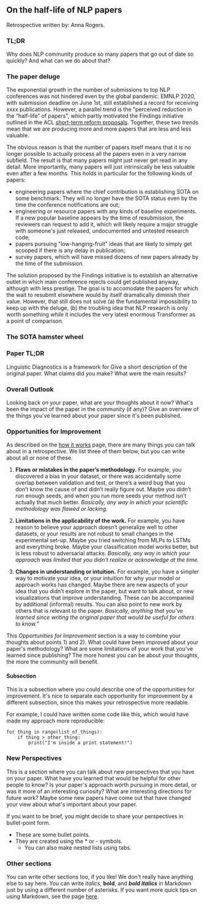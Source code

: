 ## On the half-life of NLP papers

Retrospective written by: Anna Rogers.

### TL;DR
Why does NLP community produce so many papers that go out of date so quickly? And what can we do about that?

### The paper deluge

The exponential growth in the number of submissions to top NLP conferences was not hindered even by the global pandemic: EMNLP 2020, with submission deadline on June 1st, still established a record for receiving xxxx publications. However, a parallel trend is the "perceived reduction in the “half-life” of papers", which partly motivated the Findings initiative outlined in the ACL [short-term reform proposals](https://www.aclweb.org/adminwiki/index.php?title=Short-Term_Reform_Proposals_for_ACL_Reviewing). Together, these two trends mean that we are producing more and more papers that are less and less valuable.

The obvious reason is that the number of papers itself means that it is no longer possible to actually process all the papers even in a very narrow subfield. The result is that many papers might just never get read in any detail. More importantly, many papers will just intrinsically be less valuable even after a few months. This holds in particular for the following kinds of papers:

* engineering papers where the chief contribution is establishing SOTA on some benchmark. They will no longer have the SOTA status even by the time the conference notifications are out;
* engineering or resource papers with any kinds of baseline experiments. If a new popular baseline appears by the time of resubmission, the reviewers can request to add it, which will likely require a major struggle with someone's just released, undocumented and untested research code;
* papers pursuing "low-hanging-fruit" ideas that are likely to simply get scooped if there is any delay in publication;
* survey papers, which will have missed dozens of new papers already by the time of the submission.

The solution proposed by the Findings initiative is to establish an alternative outlet in which main conference rejects could get published anyway, although with less prestige. The goal is to accomodate the papers for which the wait to resubmit elsewhere would by itself dramatically diminish their value. However, that still does not solve (a) the fundamental impossibility to keep up with the deluge, (b) the troubling idea that NLP research is only worth something *while* it includes the very latest enormous Transformer as a point of comparison.

### The SOTA hamster wheel

### Paper TL;DR

Linguistic Diagnostics is a framework for  Give a short description of the original paper. What claims did you make? What were the main results?


### Overall Outlook

Looking back on your paper, what are your thoughts about it now? What's been the impact of the paper in the community (if any)? Give an overview of the things you've learned about your paper since it's been published.


### Opportunities for Improvement

As described on the [how it works](https://ml-retrospectives.github.io/retrospectives/how/) page, there are many things you can talk about in a retrospective. We list three of them below, but you can write about all or none of these.


1. **Flaws or mistakes in the paper’s methodology.**
For example, you discovered a bias in your dataset, or there was accidentally some overlap between validation and test, or there’s a weird bug that you don’t know the cause of and didn’t really figure out. Maybe you didn’t run enough seeds, and when you run more seeds your method isn’t actually that much better. *Basically, any way in which your scientific methodology was flawed or lacking.*

2. **Limitations in the applicability of the work.**
For example, you have reason to believe your approach doesn’t generalize well to other datasets, or your results are not robust to small changes in the experimental set-up. Maybe you tried switching from MLPs to LSTMs and everything broke. Maybe your classification model works better, but is less robust to adversarial attacks. *Basically, any way in which your approach was limited that you didn’t realize or acknowledge at the time.*

3. **Changes in understanding or intuition.**
For example, you have a simpler way to motivate your idea, or your intuition for why your model or approach works has changed. Maybe there are new aspects of your idea that you didn’t explore in the paper, but want to talk about, or new visualizations that improve understanding. These can be accompanied by additional (informal) results. You can also point to new work by others that is relevant to the paper. *Basically, anything that you’ve learned since writing the original paper that would be useful for others to know.*"

This *Opportunities for Improvement* section is a way to combine your thoughts about points 1) and 2). What could have been improved about your paper's methodology? What are some limitations of your work that you've learned since publishing? The more honest you can be about your thoughts, the more the community will benefit.


#### Subsection

This is a subsection where you could describe one of the opportunities for improvement. It's nice to separate each opportunity for improvement by a different subsection, since this makes your retrospective more readable.

For example, I could have written some code like this, which would have made my approach more reproducible:

~~~~
for thing in range(list_of_things):
    if thing > other_thing:
        print("I'm inside a print statement!")
~~~~


### New Perspectives

This is a section where you can talk about new perspectives that you have on your paper. What have you learned that would be helpful for other people to know? Is your paper's approach worth pursuing in more detail, or was it more of an interesting curiosity? What are interesting directions for future work? Maybe some new papers have come out that have changed your view about what's important about your paper.

If you want to be brief, you might decide to share your perspectives in bullet-point form.

* These are some bullet points.
* They are created using the * or - symbols.
    * You can also make nested lists using tabs.


### Other sections

You can write other sections too, if you like! We don't really have anything else to say here. You can write *italics*, **bold**, and ***bold italics*** in Markdown just by using a different number of asterisks. If you want more quick tips on using Markdown, see the page [here](https://en.support.wordpress.com/markdown-quick-reference/).

